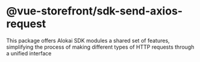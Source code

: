 # @vue-storefront/sdk-send-axios-request

This package offers Alokai SDK modules a shared set of features, simplifying the process of making different types of HTTP requests through a unified interface